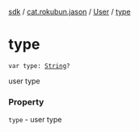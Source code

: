 [sdk](../../index.md) / [cat.rokubun.jason](../index.md) / [User](index.md) / [type](./type.md)

# type

`var type: `[`String`](https://kotlinlang.org/api/latest/jvm/stdlib/kotlin/-string/index.html)`?`

user type

### Property

`type` - user type